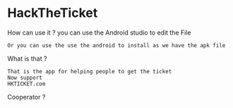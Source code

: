 # HackTheTicket
 


How can use it ? 
	you can use the Android studio to edit the File 
	
	Or you can use the use the android to install as we have the apk file 
What is that ? 

	That is the app for helping people to get the ticket 
	Now support 
	HKTICKET.com 
	
Cooperator ? 
